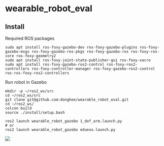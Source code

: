 # wearable_robot_eval

## Install

Required ROS packages

```
sudo apt install ros-foxy-gazebo-dev ros-foxy-gazebo-plugins ros-foxy-gazebo-msgs ros-foxy-gazebo-ros-pkgs ros-foxy-gazebo-ros ros-foxy-ros-core ros-foxy-geometry2
sudo apt install ros-foxy-joint-state-publisher-gui ros-foxy-xacro
sudo apt install ros-foxy-gazebo-ros2-control ros-foxy-ros2-controllers ros-foxy-controller-manager ros-foxy-gazebo-ros2-control ros-ros-foxy-ros2-controllers
```

Run robot in Gazebo
```
mkdir -p ~/ros2_ws/src
cd ~/ros2_ws/src
git clone git@github.com:donghee/wearable_robot_eval.git
cd ~/ros2_ws/
colcon build
source ./install/setup.bash

ros2 launch wearable_robot_gazebo 1_dof_arm.launch.py
# or 
ros2 launch wearable_robot_gazebo eduexo.launch.py
```

<img src="https://files.gitbook.com/v0/b/gitbook-x-prod.appspot.com/o/spaces%2F-LmOTWbz2dgMNQsbqUOW%2Fuploads%2FGKPO7qbOmQkLJJRK81lr%2FPeek%202022-09-09%2023-48.gif?alt=media&token=ead262d0-0d96-4f38-9877-b5e175f84506"/>
